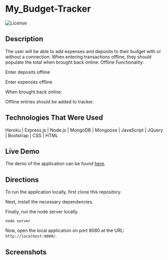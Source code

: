 # My_Budget-Tracker

![License](https://img.shields.io/badge/License-MIT%20License-green?style=flat-square.svg)

## Description

The user will be able to add expenses and deposits to their budget with or without a connection. When entering transactions offline, they should populate the total when brought back online.
Offline Functionality:

Enter deposits offline

Enter expenses offline

When brought back online:

Offline entries should be added to tracker.

## Technologies That Were Used
Heroku | Express.js | Node.js | MongoDB | Mongoose | JavaScript | JQuery | Bootstrap | CSS | HTML

## Live Demo

The demo of the application can be found [here]().

## Directions

To run the application locally, first clone this repository.
	
Next, install the necessary dependencies.
	
Finally, run the node server locally.

	node server
	
Now, open the local application on port 8080 at the URL: `http://localhost:8000/`.


## Screenshots


